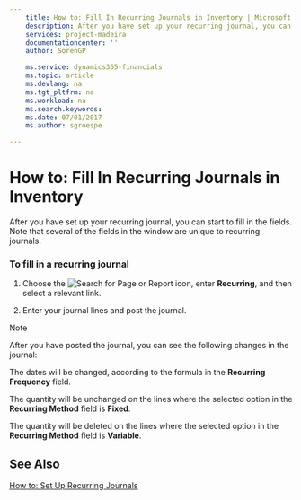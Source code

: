 ```yaml
---
    title: How to: Fill In Recurring Journals in Inventory | Microsoft Docs
    description: After you have set up your recurring journal, you can start to fill in the fields. Note that several of the fields in the window are unique to recurring journals.
    services: project-madeira
    documentationcenter: ''
    author: SorenGP

    ms.service: dynamics365-financials
    ms.topic: article
    ms.devlang: na
    ms.tgt_pltfrm: na
    ms.workload: na
    ms.search.keywords:
    ms.date: 07/01/2017
    ms.author: sgroespe

---
```

# How to: Fill In Recurring Journals in Inventory
After you have set up your recurring journal, you can start to fill in the fields. Note that several of the fields in the window are unique to recurring journals.  
  
### To fill in a recurring journal  
  
1.  Choose the ![Search for Page or Report](media/ui-search/search_small.png "Search for Page or Report icon") icon, enter **Recurring**, and then select a relevant link.  
  
2.  Enter your journal lines and post the journal.  
  
> [!NOTE]  
>  After you have posted the journal, you can see the following changes in the journal:  
>   
>  The dates will be changed, according to the formula in the **Recurring Frequency** field.  
>   
>  The quantity will be unchanged on the lines where the selected option in the **Recurring Method** field is **Fixed**.  
>   
>  The quantity will be deleted on the lines where the selected option in the **Recurring Method** field is **Variable**.  
  
## See Also  
 [How to: Set Up Recurring Journals](../how-to-set-up-recurring-journals.md)
